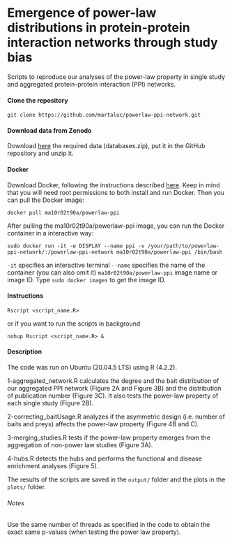 # Emergence of power-law distributions in protein-protein interaction networks through study bias

Scripts to reproduce our analyses of the power-law property in single study and aggregated protein-protein interaction (PPI) networks.

#### Clone the repository

```
git clone https://github.com/martaluc/powerlaw-ppi-network.git
```

#### Download data from Zenodo
Download [here](https://doi.org/10.5281/zenodo.7695121) the required data (databases.zip), put it in the GitHub repository and unzip it.

#### Docker
Download Docker, following the instructions described [here](https://docs.docker.com/engine/). Keep in mind that you will need root permissions to both install and run Docker. Then you can pull the Docker image:
```
docker pull ma10r02t90a/powerlaw-ppi
```
After pulling the ma10r02t90a/powerlaw-ppi image, you can run the Docker container in a interactive way:
```
sudo docker run -it -e DISPLAY --name ppi -v /your/path/to/powerlaw-ppi-network/:/powerlaw-ppi-network ma10r02t90a/powerlaw-ppi /bin/bash
```
`-it` specifies an interactive terminal
`--name` specifies the name of the container (you can also omit it)
`ma10r02t90a/powerlaw-ppi` image name or image ID. Type `sudo docker images` to get the image ID.

#### Instructions
```
Rscript <script_name.R>
```
or if you want to run the scripts in background

```
nohup Rscript <script_name.R> &
```

#### Description
The code was run on Ubuntu (20.04.5 LTS) using R (4.2.2).

1-aggregated_network.R calculates the degree and the bait distribution of our aggregated PPI network (Figure 2A and Figure 3B) and the distribution of publication number (Figure 3C). It also tests the power-law property of each single study (Figure 2B).

2-correcting_baitUsage.R analyzes if the asymmetric design (i.e. number of baits and preys) affects the power-law property (Figure 4B and C).

3-merging_studies.R tests if the power-law property emerges from the aggregation of non-power law studies (Figure 3A).

4-hubs.R detects the hubs and performs the functional and disease enrichment analyses (Figure 5).

The results of the scripts are saved in the `output/` folder and the plots in the `plots/` folder.


###### Notes
Use the same number of threads as specified in the code to obtain the exact same p-values (when testing the power law property).
